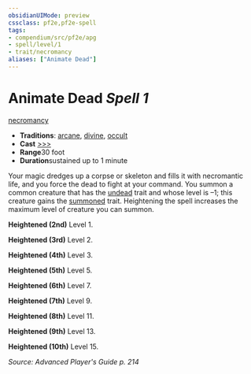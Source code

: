 ```yaml
---
obsidianUIMode: preview
cssclass: pf2e,pf2e-spell
tags:
- compendium/src/pf2e/apg
- spell/level/1
- trait/necromancy
aliases: ["Animate Dead"]
---
```

# Animate Dead *Spell 1*   
[necromancy](../../Rules/traits/necromancy.md)  

- **Traditions**: [arcane](../../Rules/traits/arcane.md), [divine](../../Rules/traits/divine.md), [occult](../../Rules/traits/occult.md)
- **Cast** [>>>](../../Rules/core-rulebook/chapter-9-playing-the-game.md#Actions "Three-Action") 
- **Range**30 foot
- **Duration**sustained up to 1 minute

Your magic dredges up a corpse or skeleton and fills it with necromantic life, and you force the dead to fight at your command. You summon a common creature that has the [undead](../../Rules/traits/undead.md) trait and whose level is –1; this creature gains the [summoned](../../Rules/traits/summoned.md) trait. Heightening the spell increases the maximum level of creature you can summon.

**Heightened (2nd)** Level 1.

**Heightened (3rd)** Level 2.

**Heightened (4th)** Level 3.

**Heightened (5th)** Level 5.

**Heightened (6th)** Level 7.

**Heightened (7th)** Level 9.

**Heightened (8th)** Level 11.

**Heightened (9th)** Level 13.

**Heightened (10th)** Level 15.

*Source: Advanced Player's Guide p. 214*
